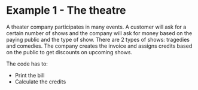 
# Example 1 - The theatre
A theater company participates in many events.
A customer will ask for a certain number of shows and the company
will ask for money based on the paying public and the type of show.
There are 2 types of shows: tragedies and comedies.
The company creates the invoice and assigns credits based on the
public to get discounts on upcoming shows.

The code has to:
 * Print the bill
 * Calculate the credits